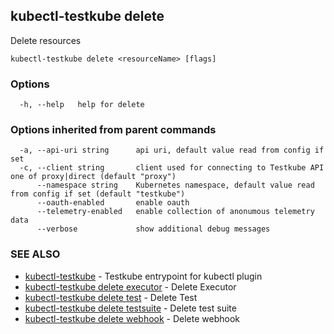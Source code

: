 ## kubectl-testkube delete

Delete resources

```
kubectl-testkube delete <resourceName> [flags]
```

### Options

```
  -h, --help   help for delete
```

### Options inherited from parent commands

```
  -a, --api-uri string      api uri, default value read from config if set
  -c, --client string       client used for connecting to Testkube API one of proxy|direct (default "proxy")
      --namespace string    Kubernetes namespace, default value read from config if set (default "testkube")
      --oauth-enabled       enable oauth
      --telemetry-enabled   enable collection of anonumous telemetry data
      --verbose             show additional debug messages
```

### SEE ALSO

* [kubectl-testkube](kubectl-testkube.md)	 - Testkube entrypoint for kubectl plugin
* [kubectl-testkube delete executor](kubectl-testkube_delete_executor.md)	 - Delete Executor
* [kubectl-testkube delete test](kubectl-testkube_delete_test.md)	 - Delete Test
* [kubectl-testkube delete testsuite](kubectl-testkube_delete_testsuite.md)	 - Delete test suite
* [kubectl-testkube delete webhook](kubectl-testkube_delete_webhook.md)	 - Delete webhook

